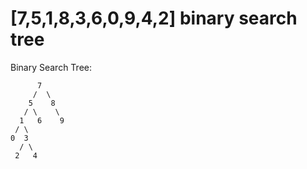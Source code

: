 # [7,5,1,8,3,6,0,9,4,2] binary search tree

Binary Search Tree: 

          7
         /  \
        5    8
       / \    \
      1   6    9
     / \
    0  3
      / \
     2   4   
